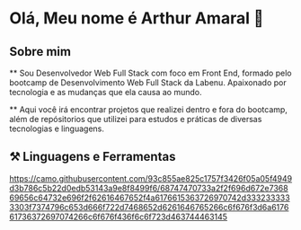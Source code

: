 # Olá, Meu nome é Arthur Amaral 👋

## Sobre mim

** Sou Desenvolvedor Web Full Stack com foco em Front End, formado pelo bootcamp de Desenvolvimento Web Full Stack da Labenu. Apaixonado por tecnologia e as mudanças que ela causa ao mundo.

** Aqui você irá encontrar projetos que realizei dentro e fora do bootcamp, além de repósitorios que utilizei para estudos e práticas de diversas tecnologias e linguagens.

## ⚒ Linguagens e Ferramentas

https://camo.githubusercontent.com/93c855ae825c1757f3426f05a05f4949d3b786c5b22d0edb53143a9e8f8499f6/68747470733a2f2f696d672e736869656c64732e696f2f62616467652f4a6176615363726970742d3332333333303f7374796c653d666f722d7468652d6261646765266c6f676f3d6a617661736372697074266c6f676f436f6c6f723d463744463145


<!--
**Arthuramaral100/Arthuramaral100** is a ✨ _special_ ✨ repository because its `README.md` (this file) appears on your GitHub profile.

Here are some ideas to get you started:

- 🔭 I’m currently working on ...
- 🌱 I’m currently learning ...
- 👯 I’m looking to collaborate on ...
- 🤔 I’m looking for help with ...
- 💬 Ask me about ...
- 📫 How to reach me: ...
- 😄 Pronouns: ...
- ⚡ Fun fact: ...
-->

